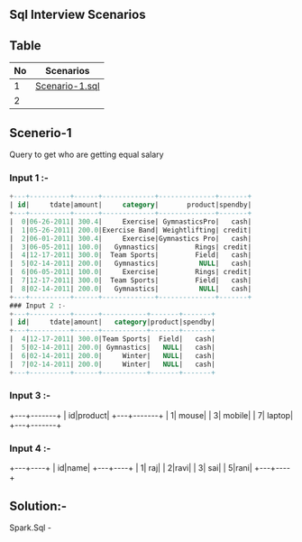 ## Sql Interview Scenarios

## Table 
| No | Scenarios |
|----|-----------|
| 1  |[Scenario-1.sql](https://github.com/Uma1320/SQL-Interview-Preparation/blob/main/Scenario-1.sql)
| 2  | |





















## Scenerio-1
Query to get who are getting equal salary

### Input 1 :-
```sql
+---+----------+------+-------------+--------------+-------+
| id|     tdate|amount|     category|       product|spendby|
+---+----------+------+-------------+--------------+-------+
|  0|06-26-2011| 300.4|     Exercise| GymnasticsPro|   cash|
|  1|05-26-2011| 200.0|Exercise Band| Weightlifting| credit|
|  2|06-01-2011| 300.4|     Exercise|Gymnastics Pro|   cash|
|  3|06-05-2011| 100.0|   Gymnastics|         Rings| credit|
|  4|12-17-2011| 300.0|  Team Sports|         Field|   cash|
|  5|02-14-2011| 200.0|   Gymnastics|          NULL|   cash|
|  6|06-05-2011| 100.0|     Exercise|         Rings| credit|
|  7|12-17-2011| 300.0|  Team Sports|         Field|   cash|
|  8|02-14-2011| 200.0|   Gymnastics|          NULL|   cash|
+---+----------+------+-------------+--------------+-------+
### Input 2 :-
+---+----------+------+-----------+-------+-------+
| id|     tdate|amount|   category|product|spendby|
+---+----------+------+-----------+-------+-------+
|  4|12-17-2011| 300.0|Team Sports|  Field|   cash|
|  5|02-14-2011| 200.0| Gymnastics|   NULL|   cash|
|  6|02-14-2011| 200.0|     Winter|   NULL|   cash|
|  7|02-14-2011| 200.0|     Winter|   NULL|   cash|
+---+----------+------+-----------+-------+-------+
```
### Input 3 :-
+---+-------+
| id|product|
+---+-------+
|  1|  mouse|
|  3| mobile|
|  7| laptop|
+---+-------+
### Input 4 :-
+---+----+
| id|name|
+---+----+
|  1| raj|
|  2|ravi|
|  3| sai|
|  5|rani|
+---+----+

## Solution:- 
Spark.Sql - 
